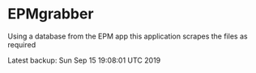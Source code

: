 # EPMgrabber
Using a database from the EPM app this application scrapes the files as required


Latest backup: Sun Sep 15 19:08:01 UTC 2019
